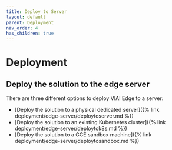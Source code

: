 ```yaml
---
title: Deploy to Server
layout: default
parent: Deployment
nav_order: 4
has_children: true
---
```

# Deployment

## Deploy the solution to the edge server

There are three different options to deploy VIAI Edge to a server:

* [Deploy the solution to a physical dedicated server]({% link deployment/edge-server/deploytoserver.md %})
* [Deploy the solution to an existing Kubernetes cluster]({% link deployment/edge-server/deploytok8s.md %})
* [Deploy the solution to a GCE sandbox machine]({% link deployment/edge-server/deploytosandbox.md %})
